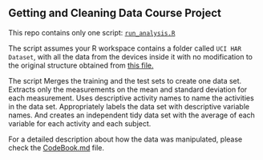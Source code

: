 ## Getting and Cleaning Data Course Project ##

This repo contains only one script: [`run_analysis.R`](/run_analysis.R "R Script")

The script assumes your R workspace contains a folder called `UCI HAR Dataset`, with all the data from the devices inside it with no modification to the original structure obtained from [this file.](https://d396qusza40orc.cloudfront.net/getdata%2Fprojectfiles%2FUCI%20HAR%20Dataset.zip  "UCI HAR Dataset.zip")

The script Merges the training and the test sets to create one data set.
Extracts only the measurements on the mean and standard deviation for each measurement. 
Uses descriptive activity names to name the activities in the data set. 
Appropriately labels the data set with descriptive variable names. 
And creates an independent tidy data set with the average of each variable for each activity and each subject.

For a detailed description about how the data was manipulated, please check the [CodeBook.md](/CodeBook.md "Codebook") file.
